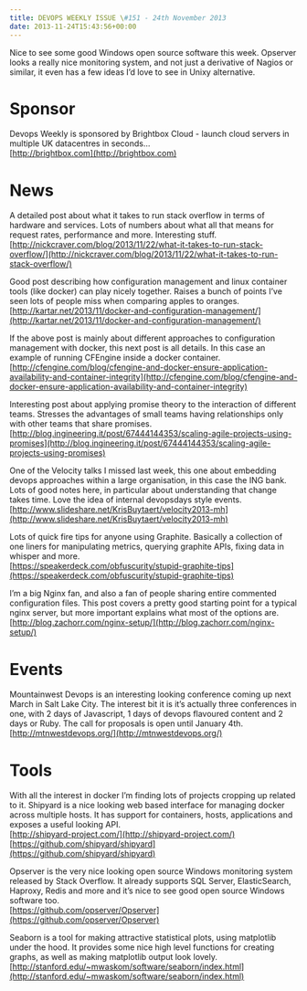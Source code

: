 ```yaml
---
title: DEVOPS WEEKLY ISSUE \#151 - 24th November 2013 
date: 2013-11-24T15:43:56+00:00
---
```


Nice to see some good Windows open source software this week. Opserver looks a really nice monitoring system, and not just a derivative of Nagios or similar, it even has a few ideas I’d love to see in Unixy alternative.


Sponsor
======

Devops Weekly is sponsored by Brightbox Cloud - launch cloud servers in multiple UK datacentres in seconds...
<br>[http://brightbox.com](http://brightbox.com)


News
====

A detailed post about what it takes to run stack overflow in terms of hardware and services. Lots of numbers about what all that means for request rates, performance and more. Interesting stuff.
<br>[http://nickcraver.com/blog/2013/11/22/what-it-takes-to-run-stack-overflow/](http://nickcraver.com/blog/2013/11/22/what-it-takes-to-run-stack-overflow/)


Good post describing how configuration management and linux container tools (like docker) can play nicely together. Raises a bunch of points I’ve seen lots of people miss when comparing apples to oranges.
<br>[http://kartar.net/2013/11/docker-and-configuration-management/](http://kartar.net/2013/11/docker-and-configuration-management/)


If the above post is mainly about different approaches to configuration management with docker, this next post is all details. In this case an example of running CFEngine inside a docker container.
<br>[http://cfengine.com/blog/cfengine-and-docker-ensure-application-availability-and-container-integrity](http://cfengine.com/blog/cfengine-and-docker-ensure-application-availability-and-container-integrity)


Interesting post about applying promise theory to the interaction of different teams. Stresses the advantages of small teams having relationships only with other teams that share promises.
<br>[http://blog.ingineering.it/post/67444144353/scaling-agile-projects-using-promises](http://blog.ingineering.it/post/67444144353/scaling-agile-projects-using-promises)


One of the Velocity talks I missed last week, this one about embedding devops approaches within a large organisation, in this case the ING bank. Lots of good notes here, in particular about understanding that change takes time. Love the idea of internal devopsdays style events.
<br>[http://www.slideshare.net/KrisBuytaert/velocity2013-mh](http://www.slideshare.net/KrisBuytaert/velocity2013-mh)


Lots of quick fire tips for anyone using Graphite. Basically a collection of one liners for manipulating metrics, querying graphite APIs, fixing data in whisper and more.
<br>[https://speakerdeck.com/obfuscurity/stupid-graphite-tips](https://speakerdeck.com/obfuscurity/stupid-graphite-tips)


I’m a big Nginx fan, and also a fan of people sharing entire commented configuration files. This post covers a pretty good starting point for a typical nginx server, but more important explains what most of the options are.
<br>[http://blog.zachorr.com/nginx-setup/](http://blog.zachorr.com/nginx-setup/)


Events
=====

Mountainwest Devops is an interesting looking conference coming up next March in Salt Lake City. The interest bit it is it’s actually three conferences in one, with 2 days of Javascript, 1 days of devops flavoured content and 2 days or Ruby. The call for proposals is open until January 4th.
<br>[http://mtnwestdevops.org/](http://mtnwestdevops.org/)


Tools
====

With all the interest in docker I’m finding lots of projects cropping up related to it. Shipyard is a nice looking web based interface for managing docker across multiple hosts. It has support for containers, hosts, applications and exposes a useful looking API.
<br>[http://shipyard-project.com/](http://shipyard-project.com/)
<br>[https://github.com/shipyard/shipyard](https://github.com/shipyard/shipyard)


Opserver is the very nice looking open source Windows monitoring system released by Stack Overflow. It already supports SQL Server, ElasticSearch, Haproxy, Redis and more and it’s nice to see good open source Windows software too.
<br>[https://github.com/opserver/Opserver](https://github.com/opserver/Opserver)


Seaborn is a tool for making attractive statistical plots, using matplotlib under the hood. It provides some nice high level functions for creating graphs, as well as making matplotlib output look lovely.
<br>[http://stanford.edu/~mwaskom/software/seaborn/index.html](http://stanford.edu/~mwaskom/software/seaborn/index.html)





